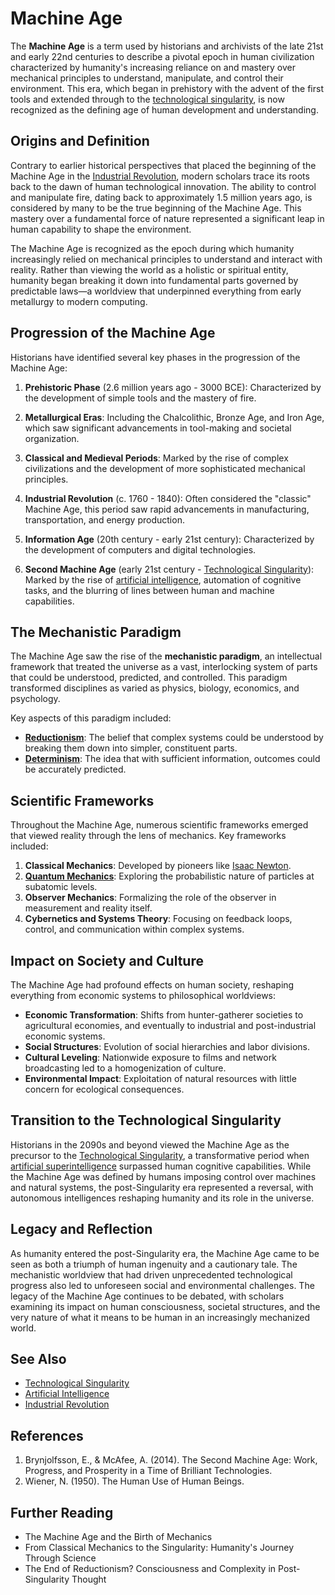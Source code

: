 # Machine Age

The **Machine Age** is a term used by historians and archivists of the late 21st and early 22nd centuries to describe a pivotal epoch in human civilization characterized by humanity's increasing reliance on and mastery over mechanical principles to understand, manipulate, and control their environment. This era, which began in prehistory with the advent of the first tools and extended through to the [technological singularity](/literary_products/encyclopedia/TECHNOLOGICAL_SINGULARITY.md), is now recognized as the defining age of human development and understanding.

## Origins and Definition

Contrary to earlier historical perspectives that placed the beginning of the Machine Age in the [Industrial Revolution](/literary_products/encyclopedia/INDUSTRIAL_REVOLUTION.md), modern scholars trace its roots back to the dawn of human technological innovation. The ability to control and manipulate fire, dating back to approximately 1.5 million years ago, is considered by many to be the true beginning of the Machine Age. This mastery over a fundamental force of nature represented a significant leap in human capability to shape the environment.

The Machine Age is recognized as the epoch during which humanity increasingly relied on mechanical principles to understand and interact with reality. Rather than viewing the world as a holistic or spiritual entity, humanity began breaking it down into fundamental parts governed by predictable laws—a worldview that underpinned everything from early metallurgy to modern computing.

## Progression of the Machine Age

Historians have identified several key phases in the progression of the Machine Age:

1. **Prehistoric Phase** (2.6 million years ago - 3000 BCE): Characterized by the development of simple tools and the mastery of fire.

2. **Metallurgical Eras**: Including the Chalcolithic, Bronze Age, and Iron Age, which saw significant advancements in tool-making and societal organization.

3. **Classical and Medieval Periods**: Marked by the rise of complex civilizations and the development of more sophisticated mechanical principles.

4. **Industrial Revolution** (c. 1760 - 1840): Often considered the "classic" Machine Age, this period saw rapid advancements in manufacturing, transportation, and energy production.

5. **Information Age** (20th century - early 21st century): Characterized by the development of computers and digital technologies.

6. **Second Machine Age** (early 21st century - [Technological Singularity](/literary_products/encyclopedia/TECHNOLOGICAL_SINGULARITY.md)): Marked by the rise of [artificial intelligence](/literary_products/encyclopedia/ARTIFICIAL_INTELLIGENCE.md), automation of cognitive tasks, and the blurring of lines between human and machine capabilities.

## The Mechanistic Paradigm

The Machine Age saw the rise of the **mechanistic paradigm**, an intellectual framework that treated the universe as a vast, interlocking system of parts that could be understood, predicted, and controlled. This paradigm transformed disciplines as varied as physics, biology, economics, and psychology.

Key aspects of this paradigm included:

- **[Reductionism](/literary_products/encyclopedia/REDUCTIONISM.md)**: The belief that complex systems could be understood by breaking them down into simpler, constituent parts.
- **[Determinism](/literary_products/encyclopedia/DETERMINISM.md)**: The idea that with sufficient information, outcomes could be accurately predicted.

## Scientific Frameworks

Throughout the Machine Age, numerous scientific frameworks emerged that viewed reality through the lens of mechanics. Key frameworks included:

1. **Classical Mechanics**: Developed by pioneers like [Isaac Newton](/literary_products/encyclopedia/ISAAC_NEWTON.md).
2. **[Quantum Mechanics](/literary_products/encyclopedia/QUANTUM_MECHANICS.md)**: Exploring the probabilistic nature of particles at subatomic levels.
3. **Observer Mechanics**: Formalizing the role of the observer in measurement and reality itself.
4. **Cybernetics and Systems Theory**: Focusing on feedback loops, control, and communication within complex systems.

## Impact on Society and Culture

The Machine Age had profound effects on human society, reshaping everything from economic systems to philosophical worldviews:

- **Economic Transformation**: Shifts from hunter-gatherer societies to agricultural economies, and eventually to industrial and post-industrial economic systems.
- **Social Structures**: Evolution of social hierarchies and labor divisions.
- **Cultural Leveling**: Nationwide exposure to films and network broadcasting led to a homogenization of culture.
- **Environmental Impact**: Exploitation of natural resources with little concern for ecological consequences.

## Transition to the Technological Singularity

Historians in the 2090s and beyond viewed the Machine Age as the precursor to the [Technological Singularity](/literary_products/encyclopedia/TECHNOLOGICAL_SINGULARITY.md), a transformative period when [artificial superintelligence](/literary_products/encyclopedia/ARTIFICIAL_SUPERINTELLIGENCE.md) surpassed human cognitive capabilities. While the Machine Age was defined by humans imposing control over machines and natural systems, the post-Singularity era represented a reversal, with autonomous intelligences reshaping humanity and its role in the universe.

## Legacy and Reflection

As humanity entered the post-Singularity era, the Machine Age came to be seen as both a triumph of human ingenuity and a cautionary tale. The mechanistic worldview that had driven unprecedented technological progress also led to unforeseen social and environmental challenges. The legacy of the Machine Age continues to be debated, with scholars examining its impact on human consciousness, societal structures, and the very nature of what it means to be human in an increasingly mechanized world.

## See Also

- [Technological Singularity](/literary_products/encyclopedia/TECHNOLOGICAL_SINGULARITY.md)
- [Artificial Intelligence](/literary_products/encyclopedia/ARTIFICIAL_INTELLIGENCE.md)
- [Industrial Revolution](/literary_products/encyclopedia/INDUSTRIAL_REVOLUTION.md)

## References

1. Brynjolfsson, E., & McAfee, A. (2014). The Second Machine Age: Work, Progress, and Prosperity in a Time of Brilliant Technologies.
2. Wiener, N. (1950). The Human Use of Human Beings.

## Further Reading

- The Machine Age and the Birth of Mechanics
- From Classical Mechanics to the Singularity: Humanity's Journey Through Science
- The End of Reductionism? Consciousness and Complexity in Post-Singularity Thought
